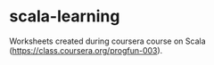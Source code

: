 scala-learning
==============

Worksheets created during coursera course on Scala (https://class.coursera.org/progfun-003).
